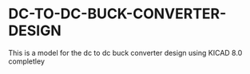 # DC-TO-DC-BUCK-CONVERTER-DESIGN
This is a model for the dc to dc buck converter design using KICAD 8.0 completley 
